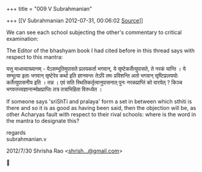 +++
title = "009 V Subrahmanian"

+++
[[V Subrahmanian	2012-07-31, 00:06:02 [Source](https://groups.google.com/g/bvparishat/c/tU1_ri1LUh0)]]



We can see each school subjecting the other's commentary to critical examination:  
  
The Editor of the bhashyam book I had cited before in this thread says with respect to this mantra:  
  
यत्तु माध्वव्याख्यानम् - येऽसम्भूतिमुपासते प्रलयकर्ता भगवान्, ये सृष्टेकर्तेत्युपासते, ते नरकं यान्ति । ये सम्भूत्या इताः भगवान् सृष्टेरेव कर्था इति ज्ञानवन्तः तेऽपि तमः प्रविशन्ति अतो भगवान् सृष्टिप्रलययोः कर्तेत्युपासनीय इति । तन्न । एवं सति स्थितिकर्तृत्वानुपासनात् पुनः नरकप्राप्तिं को वारयेत् ? किञ्च भगवत्तत्त्वज्ञानान्मोक्षप्राप्तिः तत्र तत्राभिहिता विरुध्येत ।  
  
If someone says 'sriShTi and pralaya' form a set in between which sthiti is there and so it is as good as having been said, then the objection will be, as other Acharyas fault with respect to their rival schools: where is the word in the mantra to designate this?  
  
regards  
subrahmanian.v  
  
  
  

2012/7/30 Shrisha Rao \<[shrish...@gmail.com]()\>



